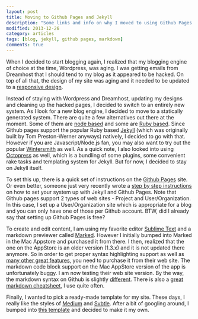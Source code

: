 ```yaml
---
layout: post
title: Moving to Github Pages and Jekyll
description: "Some links and info on why I moved to using Github Pages as my blogging system."
modified: 2013-12-26
category: articles
tags: [blog, jekyll, github pages, markdown]
comments: true  
---
```


When I decided to start blogging again, I realized that my blogging engine of choice at the time, Wordpress, was aging. I was getting emails from Dreamhost that I should tend to my blog as it appeared to be hacked. On top of all that, the design of my site was aging and it needed to be updated to a [responsive design](http://coding.smashingmagazine.com/2011/01/12/guidelines-for-responsive-web-design/).

Instead of staying with Wordpress and Dreamhost, updating my designs and cleaning up the hacked pages, I decided to switch to an entirely new system. As I look for a new blog engine, I decided to move to a statically generated system. There are quite a few alternatives out there at the moment. Some of them are [node based](http://blog.bmannconsulting.com/node-static-site-generators) and some are [Ruby based](https://www.ruby-toolbox.com/categories/static_website_generation). Since Github pages support the popular Ruby based [Jekyll](http://jekyllrb.com) (which was originally built by Tom Preston-Werner anyways) natively, I decided to go with that. However if you are Javascript/Node.js fan, you may also want to try out the popular [Wintersmith](http://wintersmith.io/) as well. As a quick note, I also looked into using [Octopress](http://octopress.org/) as well, which is a bundling of some plugins, some convenient rake tasks and templating system for Jekyll. But for now, I decided to stay on Jekyll itself.

To set this up, there is a quick set of instructions on the [Github Pages](http://pages.github.com/) site. Or even better, someone just very recently wrote a [step by step instructions](http://24ways.org/2013/get-started-with-github-pages/) on how to set your system up with Jekyll and Github Pages. Note that Github pages support 2 types of web sites - Project and User/Organization. In this case, I set up a User/Organization site which is appropriate for a blog and you can only have one of those per Github account. BTW, did I already say that setting up Github Pages is free?

To create and edit content, I am using my favorite editor [Sublime Text](http://www.sublimetext.com/3) and a markdown previewer called [Marked](http://markedapp.com/). However I initially bumped into Marked in the Mac Appstore and purchased it from there. I then, realized that the one on the AppStore is an older version (1.3.x) and it is not updated there anymore. So in order to get proper syntax highlighting support as well as [many other great features](http://marked2app.com/), you need to purchase it from their web site. The markdown code block support on the Mac AppStore version of the app is unfortunately buggy. I am now testing their web site version. By the way, the markdown syntax on Github is slightly [different](https://help.github.com/articles/github-flavored-markdown). There is also a [great markdown cheatsheet](https://github.com/adam-p/markdown-here/wiki/Markdown-Cheatsheet), I use quite often. 

Finally, I wanted to pick a ready-made template for my site. These days, I really like the styles of [Medium](https://medium.com/) and [Svbtle](https://svbtle.com/). After a bit of googling around, I bumped into [this template](http://mmistakes.github.io/so-simple-theme/) and decided to make it my own.